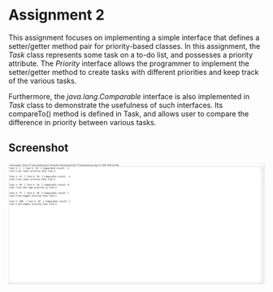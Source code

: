 # Assignment 2
This assignment focuses on implementing a simple interface that defines a setter/getter method 
pair for priority-based classes. In this assignment, the *Task* class represents some task on a
to-do list, and possesses a priority attribute. The *Priority* interface allows the programmer to 
implement the setter/getter method to create tasks with different priorities and keep track of the
various tasks.

Furthermore, the *java.lang.Comparable* interface is also implemented in *Task* class to demonstrate
the usefulness of such interfaces. Its compareTo() method is defined in Task, and allows user to compare
the difference in priority between various tasks.  

## Screenshot

![Screenshot](img/test-run.png)
